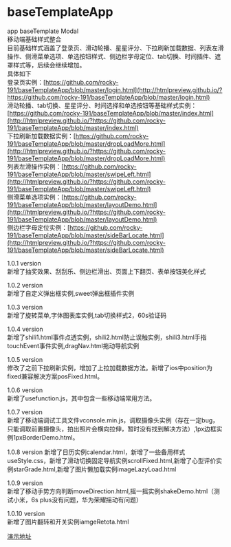 # baseTemplateApp
app baseTemplate Modal  
移动端基础样式整合  
目前基础样式涵盖了登录页、滑动轮播、星星评分、下拉刷新加载数据、列表左滑操作、侧滑菜单选项、单选按钮样式、侧边栏字母定位、tab切换、时间插件、遮罩样式等，后续会继续增加。  
具体如下  
登录页实例：[https://github.com/rocky-191/baseTemplateApp/blob/master/login.html](http://htmlpreview.github.io/?https://github.com/rocky-191/baseTemplateApp/blob/master/login.html)  
滑动轮播、tab切换、星星评分、时间选择和单选按钮等基础样式实例：[https://github.com/rocky-191/baseTemplateApp/blob/master/index.html](http://htmlpreview.github.io/?https://github.com/rocky-191/baseTemplateApp/blob/master/index.html)  
下拉刷新加载数据实例：[https://github.com/rocky-191/baseTemplateApp/blob/master/dropLoadMore.html](http://htmlpreview.github.io/?https://github.com/rocky-191/baseTemplateApp/blob/master/dropLoadMore.html)  
列表左滑操作实例：[https://github.com/rocky-191/baseTemplateApp/blob/master/swipeLeft.html](http://htmlpreview.github.io/?https://github.com/rocky-191/baseTemplateApp/blob/master/swipeLeft.html)  
侧滑菜单选项实例：[https://github.com/rocky-191/baseTemplateApp/blob/master/layoutDemo.html](http://htmlpreview.github.io/?https://github.com/rocky-191/baseTemplateApp/blob/master/layoutDemo.html)  
侧边栏字母定位实例：[https://github.com/rocky-191/baseTemplateApp/blob/master/sideBarLocate.html](http://htmlpreview.github.io/?https://github.com/rocky-191/baseTemplateApp/blob/master/sideBarLocate.html)  

1.0.1 version  
新增了抽奖效果、刮刮乐、侧边栏滑出、页面上下翻页、表单按钮美化样式  

1.0.2 version  
新增了自定义弹出框实例,sweet弹出框插件实例  

1.0.3 version  
新增了旋转菜单,字体图表库实例,tab切换样式2，60s验证码  

1.0.4 version  
新增了shili1.html事件点透实例，shili2.html防止误触实例，shili3.html手指touchEvent事件实例,dragNav.html拖动导航实例  

1.0.5 version  
修改了之前下拉刷新实例，增加了上拉加载数据方法。新增了ios中position为fixed兼容解决方案posFixed.html。  

1.0.6 version  
新增了usefunction.js，其中包含一些移动端常用方法。  

1.0.7 version  
新增了移动端调试工具文件vconsole.min.js，调取摄像头实例（存在一定bug，只能调取前置摄像头，拍出照片会横向拉伸，暂时没有找到解决方法）,1px边框实例1pxBorderDemo.html。  

1.0.8 version
新增了日历实例calendar.html，新增了一些备用样式useStyle.css，新增了滑动切换固定导航实例scrollFixed.html,新增了心型评价实例starGrade.html,新增了图片懒加载实例imageLazyLoad.html  

1.0.9 version  
新增了移动手势方向判断moveDirection.html,摇一摇实例shakeDemo.html（测试小米，6s plus没有问题，华为荣耀摇动有问题）  

1.0.10 version  
新增了图片翻转和开关实例iamgeRetota.html  

[演示地址](https://rocky-191.github.io/baseTemplateApp/index.html)
